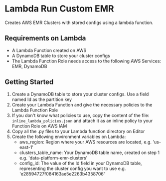 # Lambda Run Custom EMR
Creates AWS EMR Clusters with stored configs using a lambda function.

## Requirements on Lambda
- A Lambda Function created on AWS
- A DynamoDB table to store your cluster configs
- The Lambda Function Role needs access to the following AWS Services: EMR, DynamoDB

## Getting Started
1. Create a DynamoDB table to store your cluster configs. Use a field named Id as the partition key
2. Create your Lambda Function and give the necessary policies to the Lambda Function Role
3. If you don't know what policies to use, copy the content of the file: `inline_lambda_policies.json` and attach it as an inline policy to your Function Role on AWS IAM
4. Copy all the .py files to your Lambda function directory on Editor
5. Create the following environment variables on Lambda:
   - aws_region: Region where your AWS resources are located, e.g. 'us-east-1' 
   - clusters_table_name: Your DynamoDB table name, created on step 1 e.g. 'data-platform-emr-clusters'
   - config_id: The value of the Id field in your DynamoDB table, representing the cluster config you want to use e.g. 'e28594727f084163ae5e2263b4358706'